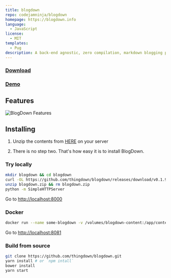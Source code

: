 ```yaml
---
title: blogdown
repo: codejamninja/blogdown
homepage: https://blogdown.info
language:
  - JavaScript
license:
  - MIT
templates:
  - Pug
description: A back-end agnostic, zero compilation, markdown blogging platform
---
```


### [Download](https://github.com/thingdown/blogdown/releases/download/v0.1.9/blogdown.zip)
### [Demo](https://thingdown.github.io/blogdown)


## Features

![BlogDown Features](https://drive.google.com/uc?export=view&id=151E88i6kqKLijZd0zSTKbDC20WoQoV4DAA)


## Installing

1. Unzip the contents from [HERE](https://github.com/thingdown/blogdown/releases/download/v0.1.9/blogdown.zip) on your server

2. There is no step two. That's how easy it is to install BlogDown.

### Try locally

```sh
mkdir blogdown && cd blogdown
curl -OL https://github.com/thingdown/blogdown/releases/download/v0.1.9/blogdown.zip
unzip blogdown.zip && rm blogdown.zip
python -m SimpleHTTPServer
```

Go to [http://localhost:8000](http://localhost:8000)

### Docker

```sh
docker run --name some-blogdown -v /volumes/blogdown-content:/app/content -p 8081:8081 thingdown/blogdown:latest
```

Go to [http://localhost:8081](http://localhost:8081)

### Build from source

```sh
git clone https://github.com/thingdown/blogdown.git
yarn install # or `npm intall`
bower install
yarn start
```
